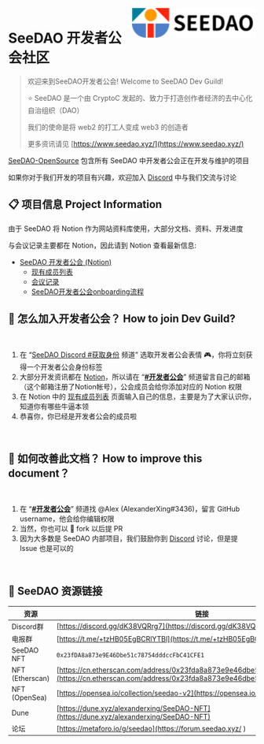 <a href="https://seedao.xyz/">
    <img src="seedaoLogo.png" alt="SeeDAO logo" title="SeeDAO" align="right" height="60" />
</a>

# SeeDAO 开发者公会社区

> 欢迎来到SeeDAO开发者公会! Welcome to SeeDAO Dev Guild!
> 
> ⭐ SeeDAO 是一个由 CryptoC 发起的、致力于打造创作者经济的去中心化自治组织（DAO）
>
> 我们的使命是将 web2 的打工人变成 web3 的创造者
>
> 更多资讯请见 [https://www.seedao.xyz/](https://www.seedao.xyz/)
>

[SeeDAO-OpenSource](https://github.com/SeeDAO-OpenSource) 包含所有 SeeDAO 中开发者公会正在开发与维护的项目

如果你对于我们开发的项目有兴趣，欢迎加入 [Discord](https://discord.com/invite/4UmjBAG3pT) 中与我们交流与讨论
<br/>

## 📋 项目信息 Project Information

由于 SeeDAO 将 Notion 作为网站资料库使用，大部分文档、资料、开发进度

与会议记录主要都在 Notion，因此请到 Notion 查看最新信息:

- [SeeDAO 开发者公会 (Notion)](https://rowan-mollusk-a75.notion.site/98972f9683b74c419212c1e7ce53e725)
    - [现有成员列表](https://rowan-mollusk-a75.notion.site/d4377e7963224371b9284061032bd67e)
    - [会议记录](https://rowan-mollusk-a75.notion.site/b7e5d83033b8438887db92ee85cf09eb)
    - [SeeDAO开发者公会onboarding流程](https://rowan-mollusk-a75.notion.site/SeeDAO-onboarding-35e2c06d25c04af6a5d1a7ffdbba96e1)

## 🙋 怎么加入开发者公会？ How to join Dev Guild?
<br/>

1. 在 “[SeeDAO Discord #获取身份](https://discord.com/channels/841189467128594442/931033866146287657) 频道” 选取开发者公会表情 🎮，你将立刻获得一个开发者公会身份标签
2. 大部分开发资讯都在 [Notion](https://rowan-mollusk-a75.notion.site/98972f9683b74c419212c1e7ce53e725)，所以请在 “[**#开发者公会**](https://discord.com/channels/841189467128594442/918351013952503868)” 频道留言自己的邮箱（这个邮箱注册了Notion帐号），公会成员会给你添加对应的 Notion 权限
3. 在 Notion 中的 [现有成员列表](https://rowan-mollusk-a75.notion.site/d4377e7963224371b9284061032bd67e) 页面输入自己的信息，主要是为了大家认识你，知道你有哪些牛逼本领
4. 恭喜你，你已经是开发者公会的成员啦
<br/>

## 📝 如何改善此文档？ How to improve this document？
<br/>

1. 在 “[**#开发者公会**](https://discord.com/channels/841189467128594442/918351013952503868)” 频道找 @Alex (AlexanderXing#3436)，留言 GitHub username，他会给你编辑权限
2. 当然，你也可以 🍴 fork 以后提 PR
3. 因为大多数是 SeeDAO 内部项目，我们鼓励你到 [Discord](https://discord.com/channels/841189467128594442/918351013952503868) 讨论，但是提 Issue 也是可以的
<br/>

## 📌 SeeDAO 资源链接

| 资源    | 链接   |
|------------------------|-----------------------------------------------------------------------------------------------------------------------------------------------------------------|
| Discord群              | [https://discord.gg/dK38VQRrg7](https://discord.gg/dK38VQRrg7)|
| 电报群  | [https://t.me/+tzHB05EgBCRlYTBl](https://t.me/+tzHB05EgBCRlYTBl) |   |
| SeeDAO NFT             | `0x23fDA8a873e9E46Dbe51c78754dddccFbC41CFE1`        |
| NFT (Etherscan) | [https://cn.etherscan.com/address/0x23fda8a873e9e46dbe51c78754dddccfbc41cfe1](https://cn.etherscan.com/address/0x23fda8a873e9e46dbe51c78754dddccfbc41cfe1) |   |
| NFT (OpenSea)   | [https://opensea.io/collection/seedao-v2](https://opensea.io/collection/seedao-v2)          |
| Dune    | [https://dune.xyz/alexanderxing/SeeDAO-NFT](https://dune.xyz/alexanderxing/SeeDAO-NFT)      |
| 论坛    | [https://metaforo.io/g/seedao](https://forum.seedao.xyz/ )     |